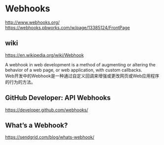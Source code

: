 # Webhooks  

http://www.webhooks.org/  
https://webhooks.pbworks.com/w/page/13385124/FrontPage  


## wiki  
https://en.wikipedia.org/wiki/Webhook  

A webhook in web development is a method of augmenting or altering the behavior of a web page, or web application, with custom callbacks.  
Web开发中的Webhook是一种通过自定义回调来增强或更改网页或Web应用程序的行为的方法。  


## GitHub Developer: API Webhooks  
https://developer.github.com/webhooks/  


## What’s a Webhook?  

https://sendgrid.com/blog/whats-webhook/  







